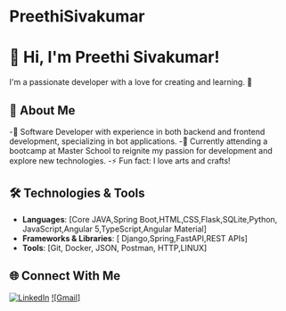 # PreethiSivakumar
# 👋 Hi, I'm Preethi Sivakumar!
I'm a passionate developer with a love for creating and learning. 🚀  

## 🌟 About Me
-🔭 Software Developer with experience in both backend and frontend development, specializing in bot applications.
-🌱 Currently attending a bootcamp at Master School to reignite my passion for development and explore new technologies.
-⚡ Fun fact: I love arts and crafts!


## 🛠️ Technologies & Tools
- **Languages**: [Core JAVA,Spring Boot,HTML,CSS,Flask,SQLite,Python, JavaScript,Angular 5,TypeScript,Angular Material]
- **Frameworks & Libraries**: [ Django,Spring,FastAPI,REST APIs]
- **Tools**: [Git, Docker, JSON, Postman, HTTP,LINUX]

## 🌐 Connect With Me
[![LinkedIn](https://img.shields.io/badge/LinkedIn-Connect-blue?style=for-the-badge&logo=linkedin)](https://www.linkedin.com/in/preethi-sivakumar-231539a1)
[![Gmail]](mailto:preethisivakumar2024@gmail.com)

